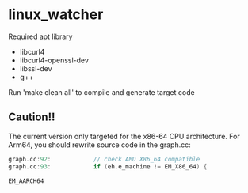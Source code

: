 # linux_watcher

Required apt library
- libcurl4
- libcurl4-openssl-dev
- libssl-dev
- g++

Run 'make clean all' to compile and generate target code

## Caution!!

The current version only targeted for the x86-64 CPU architecture.
For Arm64, you should rewrite source code in the graph.cc:

```c++
graph.cc:92:            // check AMD X86_64 compatible
graph.cc:93:            if (eh.e_machine != EM_X86_64) {
```
```
EM_AARCH64
```

